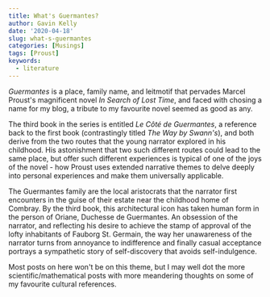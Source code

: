 ```yaml
---
title: What's Guermantes?
author: Gavin Kelly
date: '2020-04-18'
slug: what-s-guermantes
categories: [Musings]
tags: [Proust]
keywords:
  - literature
---
```

*Guermantes* is a place, family name, and leitmotif that pervades
Marcel Proust's magnificent novel *In Search of Lost Time*, and faced
with chosing a name for my blog, a tribute to my favourite novel
seemed as good as any.
<!--more-->

The third book in the series is entitled *Le Côté de Guermantes*, a
reference back to the first book (contrastingly titled *The Way by
Swann's*), and both derive from the two routes that the young narrator
explored in his childhood. His astonishment that two such different
routes could lead to the same place, but offer such different
experiences is typical of one of the joys of the novel - how Proust
uses extended narrative themes to delve deeply into personal
experiences and make them universally applicable.

The Guermantes family are the local aristocrats that the narrator
first encounters in the guise of their estate near the childhood home
of Combray. By the third book, this architectural icon has taken human
form in the person of Oriane, Duchesse de Guermantes. An obsession of
the narrator, and reflecting his desire to achieve the stamp of
approval of the lofty inhabitants of Fauborg St. Germain, the way her
unawareness of the narrator turns from annoyance to indifference and
finally casual acceptance portrays a sympathetic story of
self-discovery that avoids self-indulgence. 

Most posts on here won't be on this theme, but I may well dot the more
scientific/mathematical posts with more meandering thoughts on some of
my favourite cultural references.
